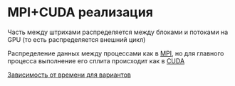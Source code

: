 # MPI+CUDA реализация

Часть между штрихами распределяется между блоками и потоками на GPU (то есть распределяется внешний цикл)

Распределение данных между процессами как в [MPI](https://github.com/DyadyaRodya/HST/blob/main/MPI/Readme.md), но для главного процесса выполнение его сплита происходит как в [CUDA](https://github.com/DyadyaRodya/HST/blob/main/CUDA/Readme.md)

[Зависимость от времени для вариантов](https://github.com/DyadyaRodya/HST/blob/main/README.md)

